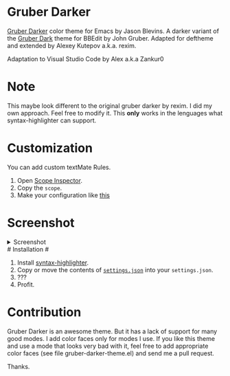 # Gruber Darker #

[Gruber Darker](http://jblevins.org/projects/emacs-color-themes/color-theme-gruber-darker.el.html)
color theme for Emacs by Jason Blevins. A darker variant of the
[Gruber Dark](http://daringfireball.net/projects/bbcolors/schemes/)
theme for BBEdit by John Gruber. Adapted for deftheme and extended by
Alexey Kutepov a.k.a. rexim.

Adaptation to Visual Studio Code by Alex a.k.a Zankur0

# Note #

This maybe look different to the original gruber darker by rexim. I did my own approach. Feel free to modify it.
This **only** works in the lenguages what syntax-highlighter can support.

# Customization #

You can add custom textMate Rules.

1. Open [Scope Inspector](https://code.visualstudio.com/api/language-extensions/syntax-highlight-guide#scope-inspector).
2. Copy the `scope`.
3. Make your configuration like [this](https://github.com/ZanKur0/gruber-darker-theme/blob/5ca345c9a029a5ff1fb34f3c6f9275216b502743/settings.json#L71)

# Screenshot #

<details>
  <summary>Screenshot</summary>

![gruber-darker-theme](https://i.imgur.com/x8ewvgp.png)

</details>
# Installation #

1. Install [syntax-highlighter](https://marketplace.visualstudio.com/items?itemName=evgeniypeshkov.syntax-highlighter).
2. Copy or move the contents of [`settings.json`](https://github.com/ZanKur0/gruber-darker-theme/blob/master/settings.json) into your `settings.json`.
3. ???
4. Profit.

# Contribution #

Gruber Darker is an awesome theme. But it has a lack of support for
many good modes. I add color faces only for modes I use. If you like
this theme and use a mode that looks very bad with it, feel free to
add appropriate color faces (see file gruber-darker-theme.el) and send
me a pull request.

Thanks.
